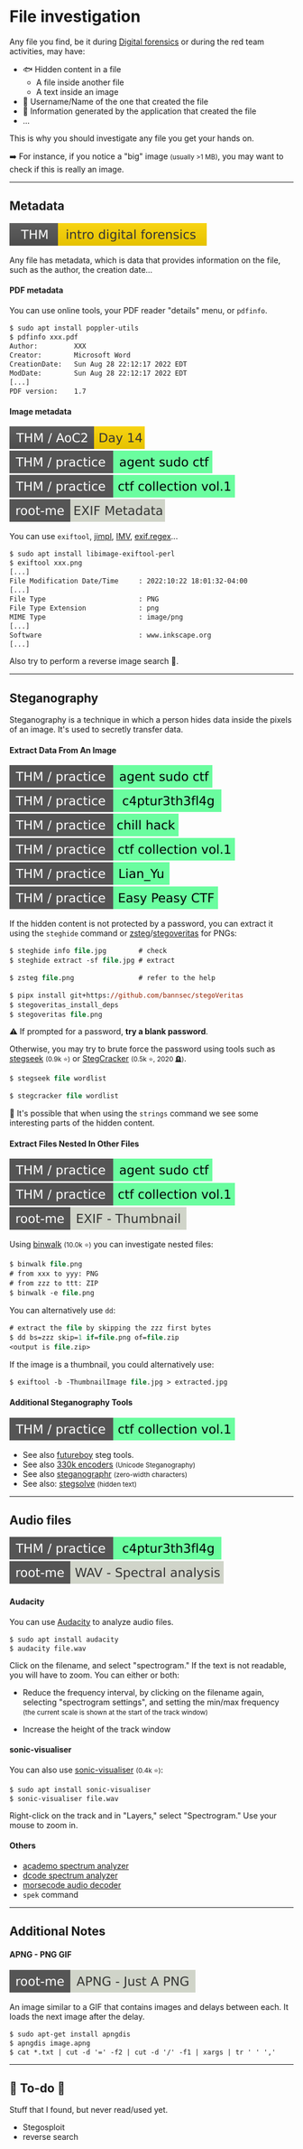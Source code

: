 # File investigation

<div class="row row-cols-lg-2"><div>

Any file you find, be it during [Digital forensics](/cybersecurity/blue-team/topics/forensics.md) or during the red team activities, may have:

* 🐟 Hidden content in a file
  * A file inside another file
  * A text inside an image
* 👀 Username/Name of the one that created the file
* 🍫 Information generated by the application that created the file
* ...
</div><div>

This is why you should investigate any file you get your hands on.
 
➡️ For instance, if you notice a "big" image <small>(usually >1 MB)</small>, you may want to check if this is really an image.
</div></div>

<hr class="sep-both">

## Metadata

[![introdigitalforensics](../../_badges/thm/introdigitalforensics.svg)](https://tryhackme.com/room/introdigitalforensics)

<div class="row row-cols-lg-2"><div>

Any file has metadata, which is data that provides information on the file, such as the author, the creation date...

#### PDF metadata

You can use online tools, your PDF reader "details" menu, or `pdfinfo`.

```shell!
$ sudo apt install poppler-utils
$ pdfinfo xxx.pdf
Author:         XXX
Creator:        Microsoft Word
CreationDate:   Sun Aug 28 22:12:17 2022 EDT
ModDate:        Sun Aug 28 22:12:17 2022 EDT
[...]
PDF version:    1.7
```
</div><div>

#### Image metadata

[![adventofcyber2](../../_badges/thm/adventofcyber2/day14.svg)](https://tryhackme.com/room/adventofcyber2)
[![agentsudoctf](../../_badges/thm-p/agentsudoctf.svg)](https://tryhackme.com/room/agentsudoctf)
[![ctfcollectionvol1](../../_badges/thm-p/ctfcollectionvol1.svg)](https://tryhackme.com/room/ctfcollectionvol1)
[![exif_metadata](../../_badges/rootme/steganography/exif_metadata.svg)](https://www.root-me.org/fr/Challenges/Steganographie/EXIF-Metadata)

You can use `exiftool`, [jimpl](https://jimpl.com/), [IMV](https://www.geekyhumans.com/tools/image-metadata-viewer), [exif.regex](http://exif.regex.info/exif.cgi)...

```shell!
$ sudo apt install libimage-exiftool-perl
$ exiftool xxx.png
[...]
File Modification Date/Time     : 2022:10:22 18:01:32-04:00
[...]
File Type                       : PNG
File Type Extension             : png
MIME Type                       : image/png
[...]
Software                        : www.inkscape.org
[...]
```

Also try to perform a reverse image search 🧵.
</div></div>

<hr class="sep-both">

## Steganography

<div class="row row-cols-lg-2"><div>

Steganography is a technique in which a person hides data inside the pixels of an image. It's used to secretly transfer data.

#### Extract Data From An Image

[![agentsudoctf](../../_badges/thm-p/agentsudoctf.svg)](https://tryhackme.com/room/agentsudoctf)
[![c4ptur3th3fl4g](../../_badges/thm-p/c4ptur3th3fl4g.svg)](https://tryhackme.com/room/c4ptur3th3fl4g)
[![chillhack](../../_badges/thm-p/chillhack.svg)](https://tryhackme.com/room/chillhack)
[![ctfcollectionvol1](../../_badges/thm-p/ctfcollectionvol1.svg)](https://tryhackme.com/room/ctfcollectionvol1)
[![lianyu](../../_badges/thm-p/lianyu.svg)](https://tryhackme.com/room/lianyu)
[![easypeasyctf](../../_badges/thm-p/easypeasyctf.svg)](https://tryhackme.com/room/easypeasyctf)

If the hidden content is not protected by a password, you can extract it using the `steghide` command or [zsteg](https://github.com/zed-0xff/zsteg)/[stegoveritas](https://github.com/bannsec/stegoVeritas) for PNGs:

```ps
$ steghide info file.jpg        # check
$ steghide extract -sf file.jpg # extract
```
```ps
$ zsteg file.png                # refer to the help
```
```ps
$ pipx install git+https://github.com/bannsec/stegoVeritas
$ stegoveritas_install_deps
$ stegoveritas file.png
```

⚠️ If prompted for a password, **try a blank password**.

Otherwise, you may try to brute force the password using tools such as [stegseek](https://github.com/RickdeJager/stegseek) <small>(0.9k ⭐)</small> or [StegCracker](https://github.com/Paradoxis/StegCracker) <small>(0.5k ⭐, 2020 🪦)</small>.

```ps
$ stegseek file wordlist
```
```ps
$ stegcracker file wordlist
```

💎 It's possible that when using the `strings` command we see some interesting parts of the hidden content.
</div><div>

#### Extract Files Nested In Other Files

[![agentsudoctf](../../_badges/thm-p/agentsudoctf.svg)](https://tryhackme.com/room/agentsudoctf)
[![ctfcollectionvol1](../../_badges/thm-p/ctfcollectionvol1.svg)](https://tryhackme.com/room/ctfcollectionvol1)
[![exif_thumbnail](../../_badges/rootme/steganography/exif_thumbnail.svg)](https://www.root-me.org/en/Challenges/Steganography/EXIF-Thumbnail)

Using [binwalk](https://github.com/ReFirmLabs/binwalk) <small>(10.0k ⭐)</small> you can investigate nested files:

```ps
$ binwalk file.png
# from xxx to yyy: PNG
# from zzz to ttt: ZIP
$ binwalk -e file.png
```

You can alternatively use `dd`:

```ps
# extract the file by skipping the zzz first bytes
$ dd bs=zzz skip=1 if=file.png of=file.zip
<output is file.zip>
```

If the image is a thumbnail, you could alternatively use:

```ps
$ exiftool -b -ThumbnailImage file.jpg > extracted.jpg
```

#### Additional Steganography Tools 

[![ctfcollectionvol1](../../_badges/thm-p/ctfcollectionvol1.svg)](https://tryhackme.com/room/ctfcollectionvol1)

* See also [futureboy](https://futureboy.us/stegano/) steg tools.
* See also [330k encoders](https://330k.github.io/misc_tools/unicode_steganography.html) <small>(Unicode Steganography)</small>
* See also [steganographr](https://neatnik.net/steganographr/) <small>(zero-width characters)</small>
* See also: [stegsolve](https://wiki.bi0s.in/steganography/stegsolve/) <small>(hidden text)</small>
</div></div>

<hr class="sep-both">

## Audio files

[![c4ptur3th3fl4g](../../_badges/thm-p/c4ptur3th3fl4g.svg)](https://tryhackme.com/room/c4ptur3th3fl4g)
[![wav_spectral_analysis](../../_badges/rootme/steganography/wav_spectral_analysis.svg)](https://www.root-me.org/en/Challenges/Steganography/WAV-Spectral-analysis)

<div class="row row-cols-lg-2"><div>

#### Audacity

You can use [Audacity](https://www.audacityteam.org/) to analyze audio files.

```shell!
$ sudo apt install audacity
$ audacity file.wav
```

Click on the filename, and select "spectrogram." If the text is not readable, you will have to zoom. You can either or both:

* Reduce the frequency interval, by clicking on the filename again, selecting "spectrogram settings", and setting the min/max frequency <small>(the current scale is shown at the start of the track window)</small>

* Increase the height of the track window
</div><div>

#### sonic-visualiser

You can also use [sonic-visualiser](https://github.com/sonic-visualiser/sonic-visualiser) <small>(0.4k ⭐)</small>:

```shell!
$ sudo apt install sonic-visualiser
$ sonic-visualiser file.wav
```

Right-click on the track and in "Layers," select "Spectrogram." Use your mouse to zoom in.

#### Others

* [academo spectrum analyzer](https://academo.org/demos/spectrum-analyzer/)
* [dcode spectrum analyzer](https://www.dcode.fr/spectral-analysis)
* [morsecode audio decoder](https://morsecode.world/international/decoder/audio-decoder-adaptive.html)
* `spek` command
</div></div>

<hr class="sep-both">

## Additional Notes

<div class="row row-cols-lg-2"><div>

#### APNG - PNG GIF

[![apng_just_a_png](../../_badges/rootme/steganography/apng_just_a_png.svg)](https://www.root-me.org/fr/Challenges/Steganographie/APNG-Just-A-PNG-2995)

An image similar to a GIF that contains images and delays between each. It loads the next image after the delay.

```shell!
$ sudo apt-get install apngdis
$ apngdis image.apng
$ cat *.txt | cut -d '=' -f2 | cut -d '/' -f1 | xargs | tr ' ' ','
```
</div><div>
</div></div>

<hr class="sep-both">

## 👻 To-do 👻

Stuff that I found, but never read/used yet.

<div class="row row-cols-lg-2"><div>

* Stegosploit
* reverse search
</div><div>
</div></div>